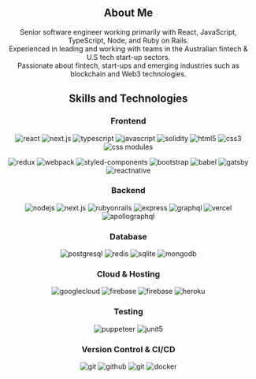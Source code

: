 <h2 align="center">About Me</h2>
<p align="center">
    Senior software engineer working primarily with React, JavaScript, TypeScript, Node, and Ruby on Rails. <br />
    Experienced in leading and working with teams in the Australian fintech & U.S tech start-up sectors.<br />
    Passionate about fintech, start-ups and emerging industries such as blockchain and Web3 technologies. 
</p>
<h2 align="center">Skills and Technologies</h2>
<h3 align="center">Frontend</h3>
<p align="center">
    <img src="https://img.shields.io/badge/react-61DAFB.svg?style=for-the-badge&logo=react&logoColor=black"
      alt="react"/>
      <img src="https://img.shields.io/badge/next.js-000000.svg?style=for-the-badge&logo=nextdotjs&logoColor=white"
      alt="next.js"/>
    <img src="https://img.shields.io/badge/typescript-3178C6.svg?style=for-the-badge&logo=typescript&logoColor=white"
      alt="typescript"/>
    <img src="https://img.shields.io/badge/Javascript-F7DF1E.svg?style=for-the-badge&logo=javascript&logoColor=black"
      alt="javascript"/>
      <img src="https://img.shields.io/badge/solidity-363636.svg?style=for-the-badge&logo=solidity&logoColor=white"
      alt="solidity"/>
    <img src="https://img.shields.io/badge/html-E34F26.svg?style=for-the-badge&logo=html5&logoColor=white"
      alt="html5"/>
    <img src="https://img.shields.io/badge/css-1572B6.svg?style=for-the-badge&logo=css3&logoColor=white"
      alt="css3"/>
    <img src="https://img.shields.io/badge/css modules-000000.svg?style=for-the-badge&logo=cssmodules&logoColor=white"
      alt="css modules"/>
</p>
<p align="center">
    <img src="https://img.shields.io/badge/redux-764ABC.svg?style=for-the-badge&logo=redux&logoColor=white" alt="redux"/>
    <img src="https://img.shields.io/badge/webpack-8DD6F9.svg?style=for-the-badge&logo=webpack&logoColor=black"
      alt="webpack"/>
    <img src="https://img.shields.io/badge/styled%20components-DB7093.svg?style=for-the-badge&logo=styledcomponents&logoColor=white"
      alt="styled-components"/>
    <img src="https://img.shields.io/badge/bootstrap-7952B3.svg?style=for-the-badge&logo=bootstrap&logoColor=white"
      alt="bootstrap"/>
    <img src="https://img.shields.io/badge/babel-F9DC3E.svg?style=for-the-badge&logo=babel&logoColor=black" alt="babel"/>
    <img src="https://img.shields.io/badge/gatsbyjs-663399.svg?style=for-the-badge&logo=gatsby&logoColor=white" alt="gatsby" />
    <img src="https://img.shields.io/badge/react%20native-61DAFB.svg?style=for-the-badge&logo=react&logoColor=black"
      alt="reactnative"/>
</p>

<h3 align="center">Backend</h3>
<p align="center">
    <img src="https://img.shields.io/badge/node.js-339933.svg?style=for-the-badge&logo=nodedotjs&logoColor=white"
      alt="nodejs"/>
     <img src="https://img.shields.io/badge/next.js-000000.svg?style=for-the-badge&logo=nextdotjs&logoColor=white"
      alt="next.js"/>
    <img src="https://img.shields.io/badge/ruby%20on%20rails-CC0000.svg?style=for-the-badge&logo=ruby&logoColor=white"
      alt="rubyonrails"/>
    <img src="https://img.shields.io/badge/express-000000.svg?style=for-the-badge&logo=express&logoColor=white"
      alt="express" />
    <img src="https://img.shields.io/badge/graphql-E10098.svg?style=for-the-badge&logo=graphql&logoColor=white" alt="graphql" />
     <img src="https://img.shields.io/badge/vercel-000000.svg?style=for-the-badge&logo=vercel&logoColor=white"
      alt="vercel"/>
    <img src="https://img.shields.io/badge/apollo%20graphql-311C87.svg?style=for-the-badge&logo=apollographql&logoColor=white" alt="apollographql" />
</p>

<h3 align="center">Database</h3>
<p align="center">
    <img src="https://img.shields.io/badge/postgreSQL-4169E1.svg?style=for-the-badge&logo=postgresql&logoColor=white"
      alt="postgresql"/>
    <img src="https://img.shields.io/badge/redis-DC382D.svg?style=for-the-badge&logo=redis&logoColor=white"
      alt="redis"/>
    <img src="https://img.shields.io/badge/sqlite-003B57.svg?style=for-the-badge&logo=sqlite&logoColor=white"
      alt="sqlite"/>
    <img src="https://img.shields.io/badge/mongodb-47A248.svg?style=for-the-badge&logo=mongodb&logoColor=white"
      alt="mongodb"/>
</p>

<h3 align="center">Cloud & Hosting</h3>
<p align="center">
    <img src="https://img.shields.io/badge/google%20cloud-4285F4.svg?style=for-the-badge&logo=googlecloud&logoColor=white" alt="googlecloud"/>
    <img src="https://img.shields.io/badge/firebase-FFCA28.svg?style=for-the-badge&logo=firebase&logoColor=black" alt="firebase"/>
    <img src="https://img.shields.io/badge/netlify-00C7B7.svg?style=for-the-badge&logo=netlify&logoColor=black" alt="firebase"/>
    <img src="https://img.shields.io/badge/heroku-430098.svg?style=for-the-badge&logo=heroku&logoColor=white"
      alt="heroku"/>
</p>

<h3 align="center">Testing</h3>
<p align="center">
    <img src="https://img.shields.io/badge/puppeteer-40B5A4.svg?style=for-the-badge&logo=puppeteer&logoColor=white"
      alt="puppeteer" />
    <img src="https://img.shields.io/badge/cypress-17202C.svg?style=for-the-badge&logo=cypress&logoColor=white" alt="junit5" />
</p>

<h3 align="center">Version Control & CI/CD</h3>
<p align="center">
    <img src="https://img.shields.io/badge/git-F05032.svg?style=for-the-badge&logo=git&logoColor=white"
      alt="git"/>
    <img src="https://img.shields.io/badge/github-181717.svg?style=for-the-badge&logo=github&logoColor=white" alt="github" />
    <img src="https://img.shields.io/badge/bitbucket-0052CC.svg?style=for-the-badge&logo=bitbucket&logoColor=white"
      alt="git"/>
    <img src="https://img.shields.io/badge/docker-2496ED.svg?style=for-the-badge&logo=docker&logoColor=white"
      alt="docker"/>
</p>
<!--
**robcodehub/robcodehub** is a ✨ _special_ ✨ repository because its `README.md` (this file) appears on your GitHub profile.

Here are some ideas to get you started:
### Hi there 👋

- 🔭 I’m currently working on ...
- 🌱 I’m currently learning ...
- 👯 I’m looking to collaborate on ...
- 🤔 I’m looking for help with ...
- 💬 Ask me about ...
- 📫 How to reach me: ...
- 😄 Pronouns: ...
- ⚡ Fun fact: ...
-->
